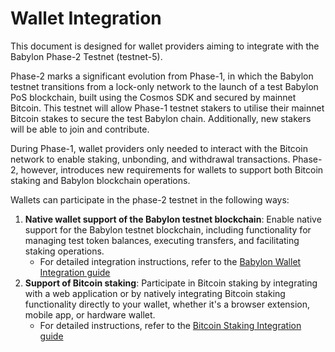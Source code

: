 # Wallet Integration

This document is designed for wallet providers
aiming to integrate with the Babylon Phase-2 Testnet (testnet-5).

Phase-2 marks a significant evolution from Phase-1,
in which the Babylon testnet transitions from a lock-only network
to the launch of a test Babylon PoS blockchain,
built using the Cosmos SDK and secured by mainnet Bitcoin.
This testnet will allow Phase-1 testnet stakers to utilise
their mainnet Bitcoin stakes to secure the test Babylon chain.
Additionally, new stakers will be able to join and contribute.

During Phase-1,
wallet providers only needed to interact with the Bitcoin network
to enable staking, unbonding, and withdrawal
transactions. Phase-2, however, introduces new requirements
for wallets to support both Bitcoin staking and Babylon blockchain
operations. 

Wallets can participate in the phase-2 testnet in
the following ways:
1. **Native wallet support of the Babylon testnet blockchain**:
   Enable native support for the Babylon testnet blockchain, including
   functionality for managing test token balances, executing transfers,
   and facilitating staking operations.
   * For detailed integration instructions, 
     refer to the [Babylon Wallet Integration guide](./babylon-wallet.md)
2. **Support of Bitcoin staking**: Participate in Bitcoin staking
   by integrating with a web application or by natively integrating
   Bitcoin staking functionality directly to your wallet,
   whether it's a browser extension, mobile app, or hardware wallet.
   * For detailed instructions,
     refer to the [Bitcoin Staking Integration guide](./bitcoin-staking.md)
